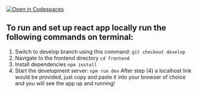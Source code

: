 [![Open in Codespaces](https://classroom.github.com/assets/launch-codespace-2972f46106e565e64193e422d61a12cf1da4916b45550586e14ef0a7c637dd04.svg)](https://classroom.github.com/open-in-codespaces?assignment_repo_id=19992657)

## To run and set up react app locally run the following commands on terminal:

1. Switch to develop branch using this command: ```git checkout develop```
2. Navigate to the frontend directory ```cd frontend```
3. Install dependencies ```npm install``` 
4. Start the development server: ```npm run dev```
After step (4) a localhost link would be provided, just  copy and paste it into your browser of choice and you will see the app up and running!

